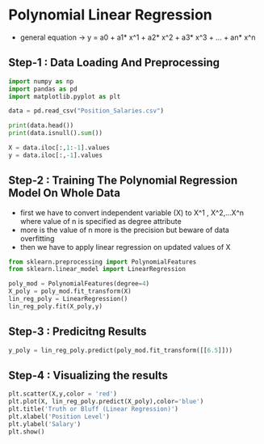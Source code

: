 # Polynomial Linear Regression

- general equation -> y = a0 + a1* x^1 + a2* x^2 + a3* x^3 + ... + an* x^n

## Step-1 : Data Loading And Preprocessing

```python
import numpy as np
import pandas as pd
import matplotlib.pyplot as plt

data = pd.read_csv("Position_Salaries.csv")

print(data.head())
print(data.isnull().sum())

X = data.iloc[:,1:-1].values
y = data.iloc[:,-1].values
```

## Step-2 : Training The Polynomial Regression Model On Whole Data

- first we have to convert independent variable (X) to X^1 , X^2,...X^n where value of n is specified as degree attribute
- more is the value of n more is the precision but beware of data overfitting
- then we have to apply linear regression on updated values of X

```python
from sklearn.preprocessing import PolynomialFeatures
from sklearn.linear_model import LinearRegression

poly_mod = PolynomialFeatures(degree=4)
X_poly = poly_mod.fit_transform(X)
lin_reg_poly = LinearRegression()
lin_reg_poly.fit(X_poly,y)
```
## Step-3 : Predicitng Results

```python
y_poly = lin_reg_poly.predict(poly_mod.fit_transform([[6.5]]))
```

## Step-4 : Visualizing the results

 ```python
plt.scatter(X,y,color = 'red')
plt.plot(X, lin_reg_poly.predict(X_poly),color='blue')
plt.title('Truth or Bluff (Linear Regression)')
plt.xlabel('Position Level')
plt.ylabel('Salary')
plt.show()
 ```

